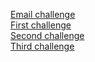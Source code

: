 <a href="https://nubicu.github.io/webdesign/emailchallenge" target="_blank">Email challenge</a> <br />
<a href="https://nubicu.github.io/webdesign/firstchallenge" target="_blank">First challenge</a> <br />
<a href="https://nubicu.github.io/webdesign/secondchallenge" target="_blank">Second challenge</a> <br />
<a href="https://nubicu.github.io/webdesign/thirdchallenge" target="_blank">Third challenge</a> <br />
